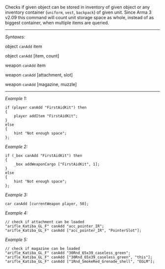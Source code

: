 Checks if given object can be stored in inventory of given object or any inventory container (`uniform`, `vest`, `backpack`) of given unit. Since Arma 3 v2.09 this command will count unit storage space as whole, instead of as biggest container, when multiple items are queried.


---
*Syntaxes:*

object `canAdd` item

object `canAdd` [item, count]

weapon `canAdd` item

weapon `canAdd` [attachment, slot]

weapon `canAdd` [magazine, muzzle]

---
*Example 1:*

```sqf
if (player canAdd "FirstAidKit") then
{
	player addItem "FirstAidKit";
}
else
{
	hint "Not enough space";
};
```

*Example 2:*

```sqf
if (_box canAdd "FirstAidKit") then
{
	_box addWeaponCargo ["FirstAidKit", 1];
}
else
{
	hint "Not enough space";
};
```

*Example 3:*

```sqf
car canAdd [currentWeapon player, 50];
```

*Example 4:*

```sqf
// check if attachment can be loaded
"arifle_Katiba_GL_F" canAdd "acc_pointer_IR";
"arifle_Katiba_GL_F" canAdd ["acc_pointer_IR", "PointerSlot"];
```

*Example 5:*

```sqf
// check if magazine can be loaded
"arifle_Katiba_GL_F" canAdd "30Rnd_65x39_caseless_green";
"arifle_Katiba_GL_F" canAdd ["30Rnd_65x39_caseless_green", "this"];
"arifle_Katiba_GL_F" canAdd ["1Rnd_SmokeRed_Grenade_shell", "EGLM"];
```